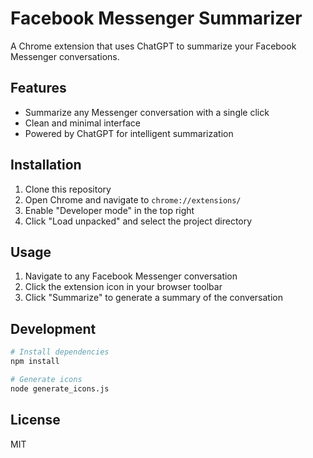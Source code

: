 # Facebook Messenger Summarizer

A Chrome extension that uses ChatGPT to summarize your Facebook Messenger conversations.

## Features

- Summarize any Messenger conversation with a single click
- Clean and minimal interface
- Powered by ChatGPT for intelligent summarization

## Installation

1. Clone this repository
2. Open Chrome and navigate to `chrome://extensions/`
3. Enable "Developer mode" in the top right
4. Click "Load unpacked" and select the project directory

## Usage

1. Navigate to any Facebook Messenger conversation
2. Click the extension icon in your browser toolbar
3. Click "Summarize" to generate a summary of the conversation

## Development

```bash
# Install dependencies
npm install

# Generate icons
node generate_icons.js
```

## License

MIT 
